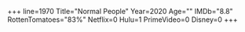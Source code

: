 +++
line=1970
Title="Normal People"
Year=2020
Age=""
IMDb="8.8"
RottenTomatoes="83%"
Netflix=0
Hulu=1
PrimeVideo=0
Disney=0
+++

